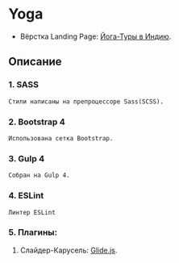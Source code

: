 # Yoga
- Вёрстка Landing Page: [Йога-Туры в Индию](https://dmitriywolf.github.io/works/yoga/).

## Описание

### 1. SASS
	Стили написаны на препроцессоре Sass(SCSS).

### 2. Bootstrap 4 
	Использована сетка Bootstrap.

### 3. Gulp 4
	Собран на Gulp 4.

### 4. ESLint
	Линтер ESLint

### 5. Плагины:
	
1. Слайдер-Карусель: [Glide.js](https://glidejs.com/).
